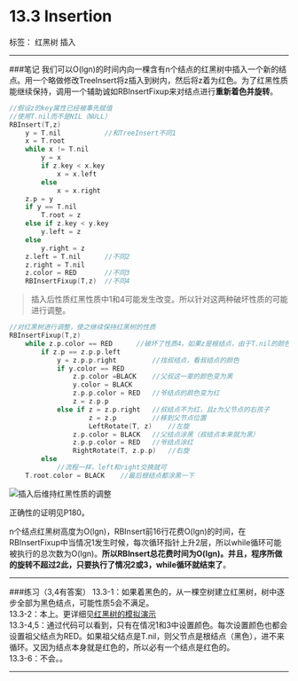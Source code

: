 ﻿# 13.3 Insertion

标签： 红黑树 插入

---
###笔记
我们可以O(lgn)的时间内向一棵含有n个结点的红黑树中插入一个新的结点。用一个略做修改TreeInsert将z插入到树内，然后将z着为红色。为了红黑性质能继续保持，调用一个辅助诚如RBInsertFixup来对结点进行**重新着色并旋转**。
```c++
//假设z的key属性已经被事先赋值
//使用T.nil而不是NIL（NULL）
RBInsert(T,z)
    y = T.nil           //和TreeInsert不同1
    x = T.root
    while x != T.nil
        y = x
        if z.key < x.key
            x = x.left
        else
            x = x.right
    z.p = y
    if y == T.nil
        T.root = z
    else if z.key < y.key
        y.left = z
    else
        y.right = z
    z.left = T.nil      //不同2
    z.right = T.nil
    z.color = RED       //不同3
    RBInsertFixup(T,z)  //不同4
```

> 插入后性质红黑性质中1和4可能发生改变。所以针对这两种破坏性质的可能进行调整。

```c++
//对红黑树进行调整，使之继续保持红黑树的性质
RBInsertFixup(T,z)
    while z.p.color == RED      //破坏了性质4。如果z是根结点，由于T.nil的颜色是黑色，不会进入这个循环
        if z.p == z.p.p.left    
            y = z.p.p.right         //找叔结点，看叔结点的颜色
            if y.color == RED
                z.p.color =BLACK    //父叔这一辈的颜色变为黑
                y.color = BLACK
                z.p.p.color = RED   //爷结点的颜色变为红
                z = z.p.p
            else if z = z.p.right   //叔结点不为红，且z为父节点的右孩子
                    z = z.p         //移到父节点位置
                    LeftRotate(T, z)    //左旋
                z.p.color = BLACK   //父结点涂黑（叔结点本来就为黑）
                z.p.p.color = RED   //爷结点涂红
                RightRotate(T, z.p.p)   //右旋
        else
            //流程一样，left和right交换就可
    T.root.color = BLACK    //最后根结点都涂黑一下
```

![插入后维持红黑性质的调整][1]

正确性的证明见P180。

n个结点红黑树高度为O(lgn)，RBInsert前16行花费O(lgn)的时间，在RBInsertFixup中当情况1发生时候，每次循环指针上升2层，所以while循环可能被执行的总次数为O(lgn)。**所以RBInsert总花费时间为O(lgn)。并且，程序所做的旋转不超过2此，只要执行了情况2或3，while循环就结束了**。

---
###练习（3,4有答案）
13.3-1：如果着黑色的，从一棵空树建立红黑树，树中逐步全部为黑色结点，可能性质5会不满足。  
13.3-2：本上。更详细见[红黑树的模拟演示][2]  
13.3-4,5：通过代码可以看到，只有在情况1和3中设置颜色。每次设置颜色也都会设置祖父结点为RED。如果祖父结点是T.nil，则父节点是根结点（黑色），进不来循环。又因为结点本身就是红色的，所以必有一个结点是红色的。  
13.3-6：不会。。

---


  [1]: https://github.com/wj1066/pictures/blob/master/CLRS/13.3-1.jpg
  [2]: http://www.cs.usfca.edu/~galles/visualization/RedBlack.html "usfca红黑树的模拟演示"